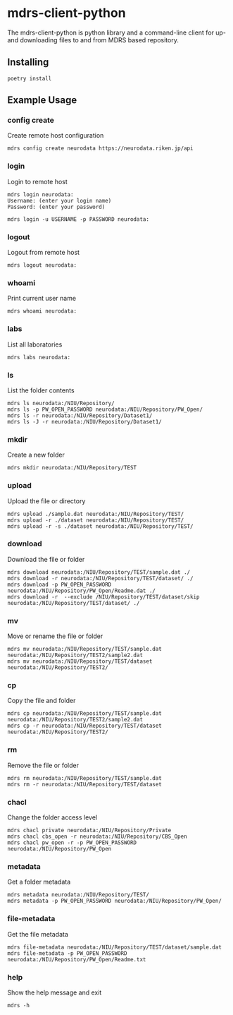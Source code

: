 # mdrs-client-python

The mdrs-client-python is python library and a command-line client for up- and downloading files to and from MDRS based repository.

## Installing

```shell
poetry install
```

## Example Usage

### config create

Create remote host configuration

```shell
mdrs config create neurodata https://neurodata.riken.jp/api
```

### login

Login to remote host

```shell
mdrs login neurodata:
Username: (enter your login name)
Password: (enter your password)

mdrs login -u USERNAME -p PASSWORD neurodata:
```

### logout

Logout from remote host

```shell
mdrs logout neurodata:
```

### whoami

Print current user name

```shell
mdrs whoami neurodata:
```

### labs

List all laboratories

```shell
mdrs labs neurodata:
```

### ls

List the folder contents

```shell
mdrs ls neurodata:/NIU/Repository/
mdrs ls -p PW_OPEN_PASSWORD neurodata:/NIU/Repository/PW_Open/
mdrs ls -r neurodata:/NIU/Repository/Dataset1/
mdrs ls -J -r neurodata:/NIU/Repository/Dataset1/
```

### mkdir

Create a new folder

```shell
mdrs mkdir neurodata:/NIU/Repository/TEST
```

### upload

Upload the file or directory

```shell
mdrs upload ./sample.dat neurodata:/NIU/Repository/TEST/
mdrs upload -r ./dataset neurodata:/NIU/Repository/TEST/
mdrs upload -r -s ./dataset neurodata:/NIU/Repository/TEST/
```

### download

Download the file or folder

```shell
mdrs download neurodata:/NIU/Repository/TEST/sample.dat ./
mdrs download -r neurodata:/NIU/Repository/TEST/dataset/ ./
mdrs download -p PW_OPEN_PASSWORD neurodata:/NIU/Repository/PW_Open/Readme.dat ./
mdrs download -r  --exclude /NIU/Repository/TEST/dataset/skip neurodata:/NIU/Repository/TEST/dataset/ ./
```

### mv

Move or rename the file or folder

```shell
mdrs mv neurodata:/NIU/Repository/TEST/sample.dat neurodata:/NIU/Repository/TEST2/sample2.dat
mdrs mv neurodata:/NIU/Repository/TEST/dataset neurodata:/NIU/Repository/TEST2/
```

### cp

Copy the file and folder

```shell
mdrs cp neurodata:/NIU/Repository/TEST/sample.dat neurodata:/NIU/Repository/TEST2/sample2.dat
mdrs cp -r neurodata:/NIU/Repository/TEST/dataset neurodata:/NIU/Repository/TEST2/
```

### rm

Remove the file or folder

```shell
mdrs rm neurodata:/NIU/Repository/TEST/sample.dat
mdrs rm -r neurodata:/NIU/Repository/TEST/dataset
```

### chacl

Change the folder access level

```shell
mdrs chacl private neurodata:/NIU/Repository/Private
mdrs chacl cbs_open -r neurodata:/NIU/Repository/CBS_Open
mdrs chacl pw_open -r -p PW_OPEN_PASSWORD neurodata:/NIU/Repository/PW_Open
```

### metadata

Get a folder metadata

```shell
mdrs metadata neurodata:/NIU/Repository/TEST/
mdrs metadata -p PW_OPEN_PASSWORD neurodata:/NIU/Repository/PW_Open/
```

### file-metadata

Get the file metadata

```shell
mdrs file-metadata neurodata:/NIU/Repository/TEST/dataset/sample.dat
mdrs file-metadata -p PW_OPEN_PASSWORD neurodata:/NIU/Repository/PW_Open/Readme.txt
```

### help

Show the help message and exit

```shell
mdrs -h
```
